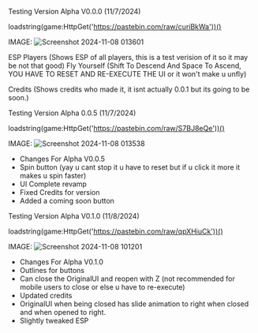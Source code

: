 Testing Version Alpha V0.0.0 (11/7/2024)

loadstring(game:HttpGet('https://pastebin.com/raw/curiBkWa'))()

IMAGE: ![Screenshot 2024-11-08 013601](https://github.com/user-attachments/assets/74d3458e-b9d9-4b6d-815c-9ecf8f4bfa2a)


ESP Players (Shows ESP of all players, this is a test verision of it so it may be not that good)
Fly Yourself (Shift To Descend And Space To Ascend, YOU HAVE TO RESET AND RE-EXECUTE THE UI or it won't make u unfly)

Credits (Shows credits who made it, it isnt actually 0.0.1 but its going to be soon.)

Testing Version Alpha 0.0.5 (11/7/2024)

loadstring(game:HttpGet('https://pastebin.com/raw/S7BJ8eQe'))()

IMAGE: ![Screenshot 2024-11-08 013538](https://github.com/user-attachments/assets/3b29e154-b59c-48ea-82bf-cfaade4824cd)


- Changes For Alpha V0.0.5
- Spin button (yay u cant stop it u have to reset but if u click it more it makes u spin faster)
- UI Complete revamp
- Fixed Credits for version
- Added a coming soon button

Testing Version Alpha V0.1.0 (11/8/2024)

loadstring(game:HttpGet('https://pastebin.com/raw/qpXHiuCk'))()

IMAGE: ![Screenshot 2024-11-08 101201](https://github.com/user-attachments/assets/580f195e-6a15-4252-8440-33e109bc308f)

- Changes For Alpha V0.1.0
- Outlines for buttons
- Can close the OriginalUI and reopen with Z (not recommended for mobile users to close or else u have to re-execute)
- Updated credits
- OriginalUI when being closed has slide animation to right when closed and when opened to right.
- Slightly tweaked ESP
